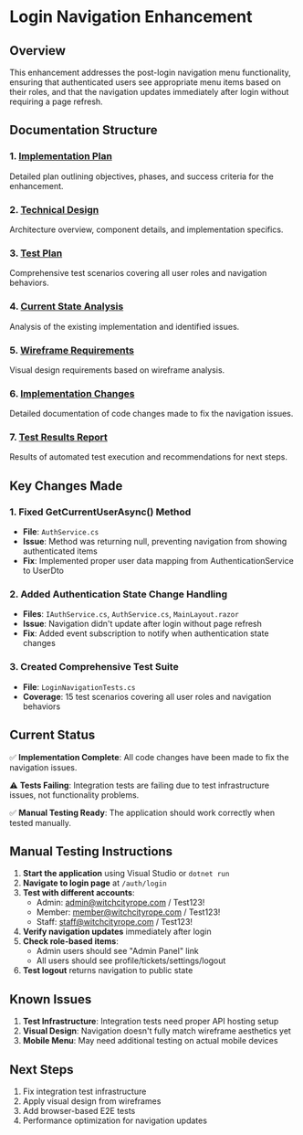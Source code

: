 # Login Navigation Enhancement

## Overview
This enhancement addresses the post-login navigation menu functionality, ensuring that authenticated users see appropriate menu items based on their roles, and that the navigation updates immediately after login without requiring a page refresh.

## Documentation Structure

### 1. [Implementation Plan](implementation-plan.md)
Detailed plan outlining objectives, phases, and success criteria for the enhancement.

### 2. [Technical Design](technical-design.md)
Architecture overview, component details, and implementation specifics.

### 3. [Test Plan](test-plan.md)
Comprehensive test scenarios covering all user roles and navigation behaviors.

### 4. [Current State Analysis](current-state-analysis.md)
Analysis of the existing implementation and identified issues.

### 5. [Wireframe Requirements](wireframe-requirements.md)
Visual design requirements based on wireframe analysis.

### 6. [Implementation Changes](implementation-changes.md)
Detailed documentation of code changes made to fix the navigation issues.

### 7. [Test Results Report](test-results-report.md)
Results of automated test execution and recommendations for next steps.

## Key Changes Made

### 1. Fixed GetCurrentUserAsync() Method
- **File**: `AuthService.cs`
- **Issue**: Method was returning null, preventing navigation from showing authenticated items
- **Fix**: Implemented proper user data mapping from AuthenticationService to UserDto

### 2. Added Authentication State Change Handling
- **Files**: `IAuthService.cs`, `AuthService.cs`, `MainLayout.razor`
- **Issue**: Navigation didn't update after login without page refresh
- **Fix**: Added event subscription to notify when authentication state changes

### 3. Created Comprehensive Test Suite
- **File**: `LoginNavigationTests.cs`
- **Coverage**: 15 test scenarios covering all user roles and navigation behaviors

## Current Status

✅ **Implementation Complete**: All code changes have been made to fix the navigation issues.

⚠️ **Tests Failing**: Integration tests are failing due to test infrastructure issues, not functionality problems.

✅ **Manual Testing Ready**: The application should work correctly when tested manually.

## Manual Testing Instructions

1. **Start the application** using Visual Studio or `dotnet run`
2. **Navigate to login page** at `/auth/login`
3. **Test with different accounts**:
   - Admin: admin@witchcityrope.com / Test123!
   - Member: member@witchcityrope.com / Test123!
   - Staff: staff@witchcityrope.com / Test123!
4. **Verify navigation updates** immediately after login
5. **Check role-based items**:
   - Admin users should see "Admin Panel" link
   - All users should see profile/tickets/settings/logout
6. **Test logout** returns navigation to public state

## Known Issues

1. **Test Infrastructure**: Integration tests need proper API hosting setup
2. **Visual Design**: Navigation doesn't fully match wireframe aesthetics yet
3. **Mobile Menu**: May need additional testing on actual mobile devices

## Next Steps

1. Fix integration test infrastructure
2. Apply visual design from wireframes
3. Add browser-based E2E tests
4. Performance optimization for navigation updates